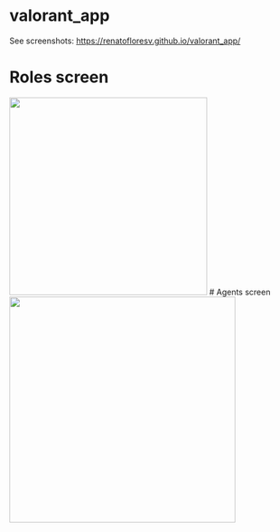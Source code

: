 # valorant_app

See screenshots:
https://renatofloresv.github.io/valorant_app/

# Roles screen

<div>
<img src="https://user-images.githubusercontent.com/68215023/177451805-0de91b21-cce0-4338-a61b-48e353f921ae.jpg" width="350px"</img> 
# Agents screen
  <img src="https://user-images.githubusercontent.com/68215023/177451805-0de91b21-cce0-4338-a61b-48e353f921ae.jpg" width="400px"</img> 
</div>
